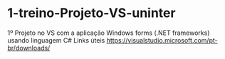# 1-treino-Projeto-VS-uninter
1º Projeto no VS com a aplicação Windows forms (.NET frameworks) usando linguagem C#
Links úteis https://visualstudio.microsoft.com/pt-br/downloads/

